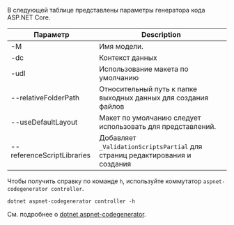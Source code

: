 В следующей таблице представлены параметры генератора кода ASP.NET Core.

| Параметр               | Description|
| ----------------- | ------------ |
| -M  | Имя модели. |
| -dc  | Контекст данных |
| -udl | Использование макета по умолчанию |
| --relativeFolderPath | Относительный путь к папке выходных данных для создания файлов |
| --useDefaultLayout | Макет по умолчанию следует использовать для представлений. |
| --referenceScriptLibraries | Добавляет `_ValidationScriptsPartial` для страниц редактирования и создания |

Чтобы получить справку по команде `h`, используйте коммутатор `aspnet-codegenerator controller`.

```dotnetcli
dotnet aspnet-codegenerator controller -h
```

См. подробнее о [dotnet aspnet-codegenerator](xref:fundamentals/tools/dotnet-aspnet-codegenerator).
